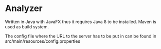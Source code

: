# Analyzer

Written in Java with JavaFX thus it requires Java 8 to be installed.
Maven is used as build system.

The config file where the URL to the server has to be put in can be found in src/main/resources/config.properties
